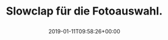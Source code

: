 ---
retweeted: false
source: <a href="https://about.twitter.com/products/tweetdeck" rel="nofollow">TweetDeck</a>
entities:
  user_mentions: []
  urls: []
  symbols: []
  media:
  - expanded_url: https://twitter.com/bascht/status/1083664422361595905/photo/1
    indices:
    - '30'
    - '53'
    url: https://t.co/RY3c3EWiDd
    media_url: http://pbs.twimg.com/media/DwnzCvMXcAARye5.jpg
    id_str: '1083664413712936960'
    id: '1083664413712936960'
    media_url_https: https://pbs.twimg.com/media/DwnzCvMXcAARye5.jpg
    sizes:
      small:
        w: '305'
        h: '233'
        resize: fit
      large:
        w: '305'
        h: '233'
        resize: fit
      medium:
        w: '305'
        h: '233'
        resize: fit
      thumb:
        w: '150'
        h: '150'
        resize: crop
    type: photo
    display_url: pic.twitter.com/RY3c3EWiDd
  hashtags: []
display_text_range:
- '0'
- '53'
favorite_count: '5'
id_str: '1083664422361595905'
truncated: false
retweet_count: '0'
id: '1083664422361595905'
possibly_sensitive: false
created_at: Fri Jan 11 09:58:26 +0000 2019
favorited: false
full_text: Slowclap für die Fotoauswahl.
lang: de
extended_entities:
  media:
  - expanded_url: https://twitter.com/bascht/status/1083664422361595905/photo/1
    indices:
    - '30'
    - '53'
    url: https://t.co/RY3c3EWiDd
    media_url: http://pbs.twimg.com/media/DwnzCvMXcAARye5.jpg
    id_str: '1083664413712936960'
    id: '1083664413712936960'
    media_url_https: https://pbs.twimg.com/media/DwnzCvMXcAARye5.jpg
    sizes:
      small:
        w: '305'
        h: '233'
        resize: fit
      large:
        w: '305'
        h: '233'
        resize: fit
      medium:
        w: '305'
        h: '233'
        resize: fit
      thumb:
        w: '150'
        h: '150'
        resize: crop
    type: photo
    display_url: pic.twitter.com/RY3c3EWiDd
tags:
- pesos/twitter
date: '2019-01-11T09:58:26+00:00'
src: https://twitter.com/bascht/status/1083664422361595905
original_url: https://twitter.com/bascht/status/1083664422361595905
type: twitter_tweet
media_url: https://img.bascht.com/twitter/pbs.twimg.com/media/DwnzCvMXcAARye5.jpg
text: Slowclap für die Fotoauswahl.
title: 'Slowclap für die Fotoauswahl.

  '

---